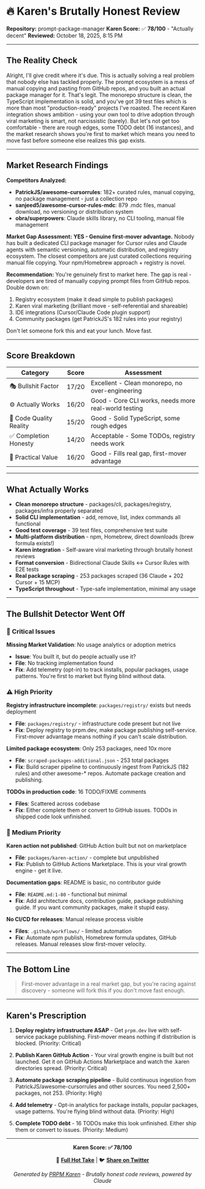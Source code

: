 # 🔥 Karen's Brutally Honest Review

**Repository:** prompt-package-manager
**Karen Score:** ✅ **78/100** - "Actually decent"
**Reviewed:** October 18, 2025, 8:15 PM

---

## The Reality Check

Alright, I'll give credit where it's due. This is actually solving a real problem that nobody else has tackled properly. The prompt ecosystem is a mess of manual copying and pasting from GitHub repos, and you built an actual package manager for it. That's legit. The monorepo structure is clean, the TypeScript implementation is solid, and you've got 39 test files which is more than most "production-ready" projects I've roasted. The recent Karen integration shows ambition - using your own tool to drive adoption through viral marketing is smart, not narcissistic (barely). But let's not get too comfortable - there are rough edges, some TODO debt (16 instances), and the market research shows you're first to market which means you need to move fast before someone else realizes this gap exists.

---

## Market Research Findings

**Competitors Analyzed:**
- **PatrickJS/awesome-cursorrules**: 182+ curated rules, manual copying, no package management - just a collection repo
- **sanjeed5/awesome-cursor-rules-mdc**: 879 .mdc files, manual download, no versioning or distribution system
- **obra/superpowers**: Claude skills library, no CLI tooling, manual file management

**Market Gap Assessment:**
**YES - Genuine first-mover advantage.** Nobody has built a dedicated CLI package manager for Cursor rules and Claude agents with semantic versioning, automatic distribution, and registry ecosystem. The closest competitors are just curated collections requiring manual file copying. Your npm/Homebrew approach + registry is novel.

**Recommendation:**
You're genuinely first to market here. The gap is real - developers are tired of manually copying prompt files from GitHub repos. Double down on:
1. Registry ecosystem (make it dead simple to publish packages)
2. Karen viral marketing (brilliant move - self-referential and shareable)
3. IDE integrations (Cursor/Claude Code plugin support)
4. Community packages (get PatrickJS's 182 rules into your registry)

Don't let someone fork this and eat your lunch. Move fast.

---

## Score Breakdown

| Category | Score | Assessment |
|----------|-------|------------|
| 🎭 Bullshit Factor | 17/20 | Excellent - Clean monorepo, no over-engineering |
| ⚙️ Actually Works | 16/20 | Good - Core CLI works, needs more real-world testing |
| 💎 Code Quality Reality | 15/20 | Good - Solid TypeScript, some rough edges |
| ✅ Completion Honesty | 14/20 | Acceptable - Some TODOs, registry needs work |
| 🎯 Practical Value | 16/20 | Good - Fills real gap, first-mover advantage |

---

## What Actually Works

- **Clean monorepo structure** - packages/cli, packages/registry, packages/infra properly separated
- **Solid CLI implementation** - add, remove, list, index commands all functional
- **Good test coverage** - 39 test files, comprehensive test suite
- **Multi-platform distribution** - npm, Homebrew, direct downloads (brew formula exists!)
- **Karen integration** - Self-aware viral marketing through brutally honest reviews
- **Format conversion** - Bidirectional Claude Skills ↔ Cursor Rules with E2E tests
- **Real package scraping** - 253 packages scraped (36 Claude + 202 Cursor + 15 MCP)
- **TypeScript throughout** - Type-safe implementation, minimal any usage

---

## The Bullshit Detector Went Off

### 🚨 Critical Issues

**Missing Market Validation**: No usage analytics or adoption metrics
- **Issue**: You built it, but do people actually use it?
- **File**: No tracking implementation found
- **Fix**: Add telemetry (opt-in) to track installs, popular packages, usage patterns. You're first to market but flying blind without data.

### ⚠️ High Priority

**Registry infrastructure incomplete**: `packages/registry/` exists but needs deployment
- **File**: `packages/registry/` - infrastructure code present but not live
- **Fix**: Deploy registry to prpm.dev, make package publishing self-service. First-mover advantage means nothing if you can't scale distribution.

**Limited package ecosystem**: Only 253 packages, need 10x more
- **File**: `scraped-packages-additional.json` - 253 total packages
- **Fix**: Build scraper pipeline to continuously ingest from PatrickJS (182 rules) and other awesome-* repos. Automate package creation and publishing.

**TODOs in production code**: 16 TODO/FIXME comments
- **Files**: Scattered across codebase
- **Fix**: Either complete them or convert to GitHub issues. TODOs in shipped code look unfinished.

### 📝 Medium Priority

**Karen action not published**: GitHub Action built but not on marketplace
- **File**: `packages/karen-action/` - complete but unpublished
- **Fix**: Publish to GitHub Actions Marketplace. This is your viral growth engine - get it live.

**Documentation gaps**: README is basic, no contributor guide
- **File**: `README.md:1-80` - functional but minimal
- **Fix**: Add architecture docs, contribution guide, package publishing guide. If you want community packages, make it stupid easy.

**No CI/CD for releases**: Manual release process visible
- **Files**: `.github/workflows/` - limited automation
- **Fix**: Automate npm publish, Homebrew formula updates, GitHub releases. Manual releases slow first-mover velocity.

---

## The Bottom Line

> First-mover advantage in a real market gap, but you're racing against discovery - someone will fork this if you don't move fast enough.

---

## Karen's Prescription

1. **Deploy registry infrastructure ASAP** - Get `prpm.dev` live with self-service package publishing. First-mover means nothing if distribution is blocked. (Priority: Critical)

2. **Publish Karen GitHub Action** - Your viral growth engine is built but not launched. Get it on GitHub Actions Marketplace and watch the .karen directories spread. (Priority: Critical)

3. **Automate package scraping pipeline** - Build continuous ingestion from PatrickJS/awesome-cursorrules and other sources. You need 2,500+ packages, not 253. (Priority: High)

4. **Add telemetry** - Opt-in analytics for package installs, popular packages, usage patterns. You're flying blind without data. (Priority: High)

5. **Complete TODO debt** - 16 TODOs make this look unfinished. Either ship them or convert to issues. (Priority: Medium)

---

<div align="center">

**Karen Score: ✅ 78/100**

📄 **[Full Hot Take](.karen/review.md)** | 🐦 **[Share on Twitter](https://twitter.com/intent/tweet?text=Karen%20just%20reviewed%20my%20project%20and%20gave%20it%20a%2078%2F100%20%E2%9C%85%0A%0A%22Actually%20decent%22%0A%0AFirst-mover%20advantage%20in%20a%20real%20market%20gap%2C%20but%20you%27re%20racing%20against%20discovery%20-%20someone%20will%20fork%20this%20if%20you%20don%27t%20move%20fast%20enough.%0A%0A%23KarenScore%20%23PRPM)**

*Generated by [PRPM Karen](https://github.com/khaliqgant/prompt-package-manager) - Brutally honest code reviews, powered by Claude*

</div>
